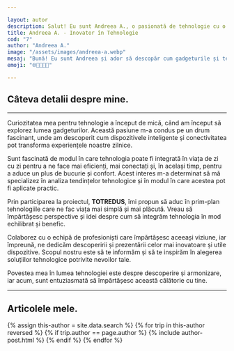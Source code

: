 ```yaml
---

layout: autor
description: Salut! Eu sunt Andreea A., o pasionată de tehnologie cu o afinitate specială pentru dispozitive inteligente și conectivitate. Scopul meu este să explorez cum tehnologia ne poate face viața mai simplă și mai interconectată.
title: Andreea A. - Inovator în Tehnologie
cod: "7"
author: "Andreea A."
image: "/assets/images/andreea-a.webp"
mesaj: "Bună! Eu sunt Andreea și ador să descopăr cum gadgeturile și tehnologia ne pot ușura viața. La TOTREDUS, vreau să împărtășesc cu tine cele mai recente inovații și să-ți arăt cum pot acestea să se integreze armonios în cotidianul tău."
emoji: "🌐🤖👩‍💻🚀" 

---
```

## Câteva detalii despre mine<span class="text-megna">.</span>
---

Curiozitatea mea pentru tehnologie a început de mică, când am început să explorez lumea gadgeturilor. Această pasiune m-a condus pe un drum fascinant, unde am descoperit cum dispozitivele inteligente și conectivitatea pot transforma experiențele noastre zilnice.

Sunt fascinată de modul în care tehnologia poate fi integrată în viața de zi cu zi pentru a ne face mai eficienți, mai conectați și, în același timp, pentru a aduce un plus de bucurie și confort. Acest interes m-a determinat să mă specializez în analiza tendințelor tehnologice și în modul în care acestea pot fi aplicate practic.

Prin participarea la proiectul, **<span class="text-megna">TOTREDUS</span>**, îmi propun să aduc în prim-plan tehnologiile care ne fac viața mai simplă și mai plăcută. Vreau să împărtășesc perspective și idei despre cum să integrăm tehnologia în mod echilibrat și benefic.

Colaborez cu o echipă de profesioniști care împărtășesc aceeași viziune, iar împreună, ne dedicăm descoperirii și prezentării celor mai inovatoare și utile dispozitive. Scopul nostru este să te informăm și să te inspirăm în alegerea soluțiilor tehnologice potrivite nevoilor tale.

Povestea mea în lumea tehnologiei este despre descoperire și armonizare, iar acum, sunt entuziasmată să împărtășesc această călătorie cu tine.

---

<div class="liste" markdown="1">
</div>

## Articolele mele<span class="text-megna">.</span>

<div class="row reviews-wrapper">
	<div id="outputReview" class="row">
	{% assign this-author = site.data.search %}
	{% for trip in this-author reversed %}
	{% if trip.author == page.author %}
		{% include author-post.html %}
	{% endif %}
	{% endfor %}
	</div>
</div>
